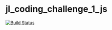 # jl_coding_challenge_1_js
[![Build Status](https://travis-ci.org/tso402/jl_coding_challenge_1_js.svg?branch=master)](https://travis-ci.org/tso402/jl_coding_challenge_1_js)
